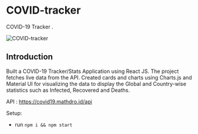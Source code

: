 # COVID-tracker 

COVID-19 Tracker .

![COVID-tracker](https://i.ibb.co/X87BqVY/Screenshot-2020-04-13-at-10-14-58.png)

## Introduction

Built a COVID-19 Tracker/Stats Application using React JS. The project
fetches live data from the API. Created cards and charts using Charts.js
and Material UI for visualizing the data to display the Global and
Country-wise statistics such as Infected, Recovered and Deaths.

API : https://covid19.mathdro.id/api

Setup:
- run ```npm i && npm start```
